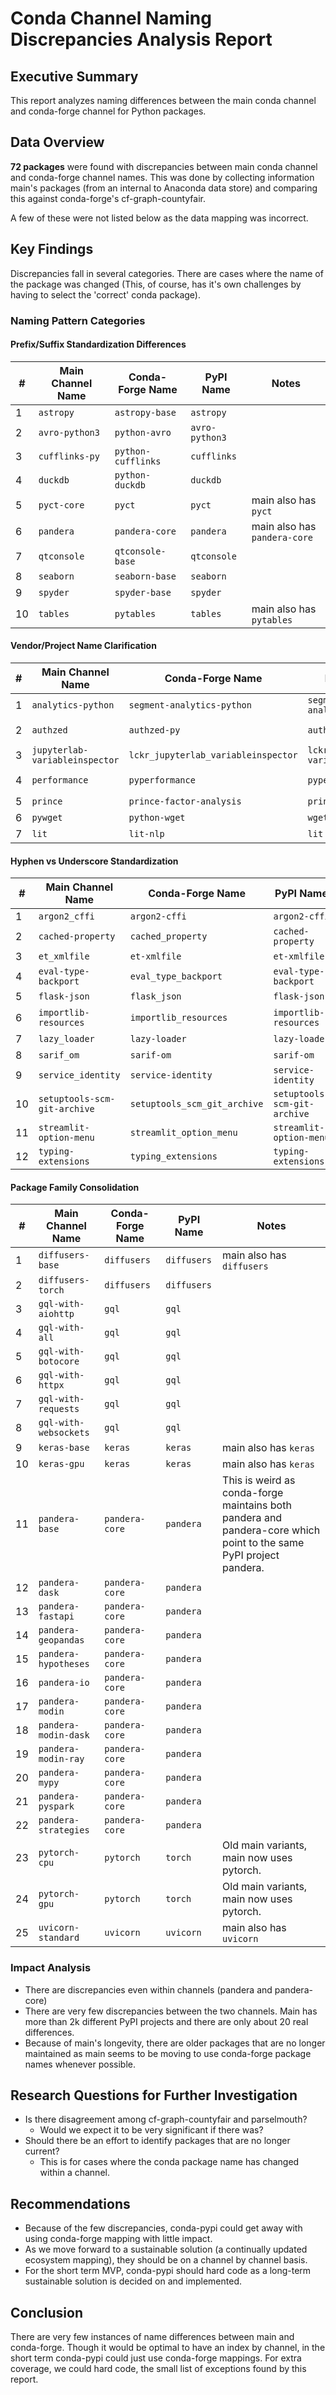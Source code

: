 # Conda Channel Naming Discrepancies Analysis Report

## Executive Summary

This report analyzes naming differences between the main conda channel and conda-forge channel for Python packages.

## Data Overview

**72 packages** were found with discrepancies between main conda channel and conda-forge channel names.  This
was done by collecting information main's packages (from an internal to Anaconda data store) and comparing
this against conda-forge's cf-graph-countyfair.

A few of these were not listed below as the data mapping was incorrect.

## Key Findings

Discrepancies fall in several categories.  There are cases where the name of the package was changed (This, of course, has it's own
challenges by having to select the 'correct' conda package).

###  Naming Pattern Categories

#### **Prefix/Suffix Standardization Differences**

|#| Main Channel Name | Conda-Forge Name | PyPI Name | Notes |
|-|-------------------|-------------------|-----------|-------|
|1| `astropy` | `astropy-base` | `astropy` | |
|2| `avro-python3` | `python-avro` | `avro-python3` |  |
|3| `cufflinks-py` | `python-cufflinks` | `cufflinks` |  |
|4| `duckdb` | `python-duckdb` | `duckdb` | |
|5| `pyct-core` | `pyct` | `pyct` | main also has `pyct` |
|6| `pandera` | `pandera-core` | `pandera` | main also has `pandera-core`|
|7| `qtconsole` | `qtconsole-base` | `qtconsole` | |
|8| `seaborn` | `seaborn-base` | `seaborn` | |
|9| `spyder` | `spyder-base` | `spyder` |  |
|10| `tables` | `pytables` | `tables` | main also has `pytables` |

#### **Vendor/Project Name Clarification**

|#| Main Channel Name | Conda-Forge Name | PyPI Name | Notes |
|-|-------------------|-------------------|-----------|-------|
|1| `analytics-python` | `segment-analytics-python` | `segment-analytics-python` |  |
|2| `authzed` | `authzed-py` | `authzed` | main also has `authzed-py`|
|3| `jupyterlab-variableinspector` | `lckr_jupyterlab_variableinspector` | `lckr-jupyterlab-variableinspector` | |
|4| `performance` | `pyperformance` | `pyperformance` | main also has `pyperformance` |
|5| `prince` | `prince-factor-analysis` | `prince` | |
|6| `pywget` | `python-wget` | `wget` |  |
|7| `lit` | `lit-nlp` | `lit` ||

#### **Hyphen vs Underscore Standardization**

|#| Main Channel Name | Conda-Forge Name | PyPI Name | Notes |
|-|-------------------|-------------------|-----------|-------|
|1| `argon2_cffi` | `argon2-cffi` | `argon2-cffi` | main also has `argon2-cffi` |
|2| `cached-property` | `cached_property` | `cached-property` |  |
|3| `et_xmlfile` | `et-xmlfile` | `et-xmlfile` |  |
|4| `eval-type-backport` | `eval_type_backport` | `eval-type-backport` |  |
|5| `flask-json` | `flask_json` | `flask-json` |  |
|6| `importlib-resources` | `importlib_resources` | `importlib-resources` |  main also has `importlib_resources` |
|7| `lazy_loader` | `lazy-loader` | `lazy-loader` |  |
|8| `sarif_om` | `sarif-om` | `sarif-om` |  |
|9| `service_identity` | `service-identity` | `service-identity` |  |
|10| `setuptools-scm-git-archive` | `setuptools_scm_git_archive` | `setuptools-scm-git-archive` | main also has `setuptools_scm_git_archive` |
|11| `streamlit-option-menu` | `streamlit_option_menu` | `streamlit-option-menu` |  |
|12| `typing-extensions` | `typing_extensions` | `typing-extensions` |  |

#### **Package Family Consolidation**

|#| Main Channel Name | Conda-Forge Name | PyPI Name | Notes |
|-|-------------------|-------------------|-----------|-------|
|1| `diffusers-base` | `diffusers` | `diffusers` | main also has `diffusers` |
|2| `diffusers-torch` | `diffusers` | `diffusers` |  |
|3| `gql-with-aiohttp` | `gql` | `gql` |  |
|4| `gql-with-all` | `gql` | `gql` |  |
|5| `gql-with-botocore` | `gql` | `gql` |  |
|6| `gql-with-httpx` | `gql` | `gql` |  |
|7| `gql-with-requests` | `gql` | `gql` |  |
|8| `gql-with-websockets` | `gql` | `gql` |  |
|9| `keras-base` | `keras` | `keras` | main also has `keras` |
|10| `keras-gpu` | `keras` | `keras` | main also has `keras` |
|11| `pandera-base` | `pandera-core` | `pandera` | This is weird as conda-forge maintains both pandera and pandera-core which point to the same PyPI project pandera. |
|12| `pandera-dask` | `pandera-core` | `pandera` |  |
|13| `pandera-fastapi` | `pandera-core` | `pandera` |  |
|14| `pandera-geopandas` | `pandera-core` | `pandera` |  |
|15| `pandera-hypotheses` | `pandera-core` | `pandera` |  |
|16| `pandera-io` | `pandera-core` | `pandera` |  |
|17| `pandera-modin` | `pandera-core` | `pandera` |  |
|18| `pandera-modin-dask` | `pandera-core` | `pandera` |  |
|19| `pandera-modin-ray` | `pandera-core` | `pandera` |  |
|20| `pandera-mypy` | `pandera-core` | `pandera` |  |
|21| `pandera-pyspark` | `pandera-core` | `pandera` |  |
|22| `pandera-strategies` | `pandera-core` | `pandera` |  |
|23| `pytorch-cpu` | `pytorch` | `torch` | Old main variants, main now uses pytorch. |
|24| `pytorch-gpu` | `pytorch` | `torch` | Old main variants, main now uses pytorch. |
|25| `uvicorn-standard` | `uvicorn` | `uvicorn` | main also has `uvicorn` |


### Impact Analysis

- There are discrepancies even within channels (pandera and pandera-core)
- There are very few discrepancies between the two channels.  Main has more than 2k different PyPI projects and there are only about 20 real differences.
- Because of main's longevity, there are older packages that are no longer maintained as main seems to be moving to use conda-forge package names whenever possible.

## Research Questions for Further Investigation

- Is there disagreement among cf-graph-countyfair and parselmouth?
  - Would we expect it to be very significant if there was?
- Should there be an effort to identify packages that are no longer current?
  - This is for cases where the conda package name has changed within a channel.

## Recommendations

- Because of the few discrepancies, conda-pypi could get away with using conda-forge mapping with little impact.
- As we move forward to a sustainable solution (a continually updated ecosystem mapping), they should be on a channel by channel basis.
- For the short term MVP, conda-pypi should hard code as a long-term sustainable solution is decided on and implemented.

## Conclusion

There are very few instances of name differences between main and conda-forge.  Though it would be optimal to have an index by channel, in the short term
conda-pypi could just use conda-forge mappings.  For extra coverage, we could hard code, the small list of exceptions found by this report.
